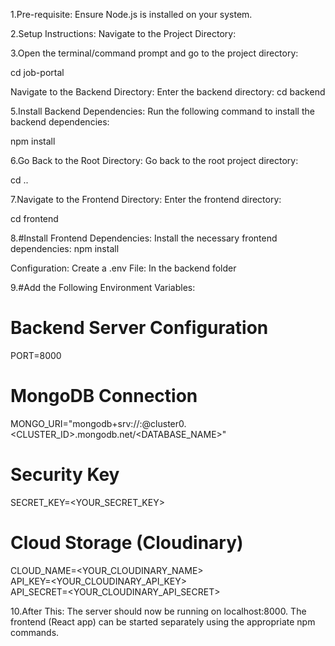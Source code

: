 1.Pre-requisite:
Ensure Node.js is installed on your system.

2.Setup Instructions:
Navigate to the Project Directory:

3.Open the terminal/command prompt and go to the project directory:

cd job-portal

Navigate to the Backend Directory:
Enter the backend directory:
cd backend

5.Install Backend Dependencies:
Run the following command to install the backend dependencies:

npm install

6.Go Back to the Root Directory:
Go back to the root project directory:

cd ..

7.Navigate to the Frontend Directory:
Enter the frontend directory:

cd frontend

8.#Install Frontend Dependencies:
Install the necessary frontend dependencies:
npm install

Configuration:
Create a .env File:
In the backend folder

9.#Add the Following Environment Variables:


# Backend Server Configuration
PORT=8000  

# MongoDB Connection
MONGO_URI="mongodb+srv://<USERNAME>:<PASSWORD>@cluster0.<CLUSTER_ID>.mongodb.net/<DATABASE_NAME>"  

# Security Key
SECRET_KEY=<YOUR_SECRET_KEY>  

# Cloud Storage (Cloudinary)
CLOUD_NAME=<YOUR_CLOUDINARY_NAME>  
API_KEY=<YOUR_CLOUDINARY_API_KEY>  
API_SECRET=<YOUR_CLOUDINARY_API_SECRET>  



10.After This:
The server should now be running on localhost:8000.
The frontend (React app) can be started separately using the appropriate npm commands.
